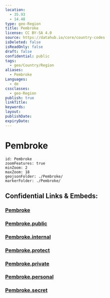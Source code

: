 ```yaml
---
location:
  - 35.93
  - 14.48
type: geo-Region
title: Pembroke
license: CC BY-SA 4.0
source: https://datahub.io/core/country-codes
isDeleted: false
isReadOnly: false
draft: false
confidential: public
tags:
  - geo/Country/Region
aliases:
  - Pembroke
Languages:
  - de
cssclasses:
  - geo-Region
publish: true
linkTitle:
keywords:
layout:
publishDate:
expiryDate:
---
```


# Pembroke

```leaflet
id: Pembroke
zoomFeatures: true 
minZoom: 2 
maxZoom: 18
geojsonFolder: ./Pembroke/
markerFolder: ./Pembroke/
```


## Confidential Links & Embeds: 

### [Pembroke](/_Standards/Earth/Continent/Europe/Europe~South/Malta/Regions~Malta/Tramuntana/counties~Tramuntana/Pembroke.md) 

### [Pembroke.public](/_public/Earth/Continent/Europe/Europe~South/Malta/Regions~Malta/Tramuntana/counties~Tramuntana/Pembroke.public.md) 

### [Pembroke.internal](/_internal/Earth/Continent/Europe/Europe~South/Malta/Regions~Malta/Tramuntana/counties~Tramuntana/Pembroke.internal.md) 

### [Pembroke.protect](/_protect/Earth/Continent/Europe/Europe~South/Malta/Regions~Malta/Tramuntana/counties~Tramuntana/Pembroke.protect.md) 

### [Pembroke.private](/_private/Earth/Continent/Europe/Europe~South/Malta/Regions~Malta/Tramuntana/counties~Tramuntana/Pembroke.private.md) 

### [Pembroke.personal](/_personal/Earth/Continent/Europe/Europe~South/Malta/Regions~Malta/Tramuntana/counties~Tramuntana/Pembroke.personal.md) 

### [Pembroke.secret](/_secret/Earth/Continent/Europe/Europe~South/Malta/Regions~Malta/Tramuntana/counties~Tramuntana/Pembroke.secret.md)

